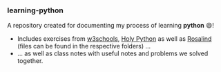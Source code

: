 ### learning-python
A repository created for documenting my process of learning **python** :smile:! 

* Includes exercises from [w3schools](https://www.w3schools.com/python/), [Holy Python](https://holypython.com) as well as [Rosalind](https://rosalind.info/users/barbarabuenker/) (files can be found in the respective folders) ...
* ... as well as class notes with useful notes and problems we solved together.
